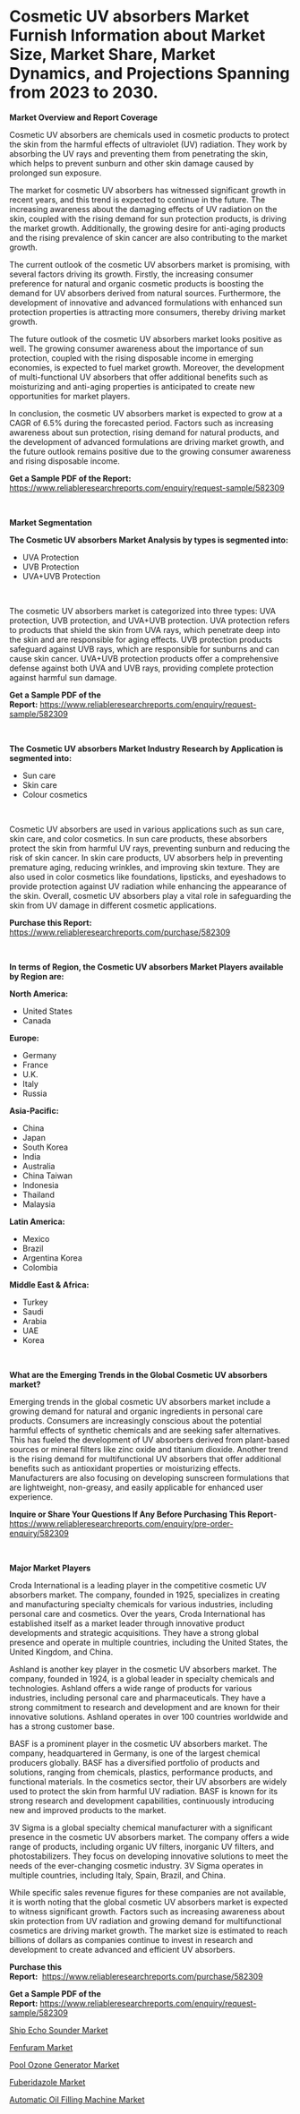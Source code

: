 <p><h1>Cosmetic UV absorbers Market Furnish Information about Market Size, Market Share, Market Dynamics, and Projections Spanning from 2023 to 2030.</h1></p><p><strong>Market Overview and Report Coverage</strong></p>
<p><p>Cosmetic UV absorbers are chemicals used in cosmetic products to protect the skin from the harmful effects of ultraviolet (UV) radiation. They work by absorbing the UV rays and preventing them from penetrating the skin, which helps to prevent sunburn and other skin damage caused by prolonged sun exposure.</p><p>The market for cosmetic UV absorbers has witnessed significant growth in recent years, and this trend is expected to continue in the future. The increasing awareness about the damaging effects of UV radiation on the skin, coupled with the rising demand for sun protection products, is driving the market growth. Additionally, the growing desire for anti-aging products and the rising prevalence of skin cancer are also contributing to the market growth.</p><p>The current outlook of the cosmetic UV absorbers market is promising, with several factors driving its growth. Firstly, the increasing consumer preference for natural and organic cosmetic products is boosting the demand for UV absorbers derived from natural sources. Furthermore, the development of innovative and advanced formulations with enhanced sun protection properties is attracting more consumers, thereby driving market growth.</p><p>The future outlook of the cosmetic UV absorbers market looks positive as well. The growing consumer awareness about the importance of sun protection, coupled with the rising disposable income in emerging economies, is expected to fuel market growth. Moreover, the development of multi-functional UV absorbers that offer additional benefits such as moisturizing and anti-aging properties is anticipated to create new opportunities for market players.</p><p>In conclusion, the cosmetic UV absorbers market is expected to grow at a CAGR of 6.5% during the forecasted period. Factors such as increasing awareness about sun protection, rising demand for natural products, and the development of advanced formulations are driving market growth, and the future outlook remains positive due to the growing consumer awareness and rising disposable income.</p></p>
<p><strong>Get a Sample PDF of the Report:</strong> <a href="https://www.reliableresearchreports.com/enquiry/request-sample/582309">https://www.reliableresearchreports.com/enquiry/request-sample/582309</a></p>
<p>&nbsp;</p>
<p><strong>Market Segmentation</strong></p>
<p><strong>The Cosmetic UV absorbers Market Analysis by types is segmented into:</strong></p>
<p><ul><li>UVA Protection</li><li>UVB Protection</li><li>UVA+UVB Protection</li></ul></p>
<p>&nbsp;</p>
<p><p>The cosmetic UV absorbers market is categorized into three types: UVA protection, UVB protection, and UVA+UVB protection. UVA protection refers to products that shield the skin from UVA rays, which penetrate deep into the skin and are responsible for aging effects. UVB protection products safeguard against UVB rays, which are responsible for sunburns and can cause skin cancer. UVA+UVB protection products offer a comprehensive defense against both UVA and UVB rays, providing complete protection against harmful sun damage.</p></p>
<p><strong>Get a Sample PDF of the Report:</strong>&nbsp;<a href="https://www.reliableresearchreports.com/enquiry/request-sample/582309">https://www.reliableresearchreports.com/enquiry/request-sample/582309</a></p>
<p>&nbsp;</p>
<p><strong>The Cosmetic UV absorbers Market Industry Research by Application is segmented into:</strong></p>
<p><ul><li>Sun care</li><li>Skin care</li><li>Colour cosmetics</li></ul></p>
<p>&nbsp;</p>
<p><p>Cosmetic UV absorbers are used in various applications such as sun care, skin care, and color cosmetics. In sun care products, these absorbers protect the skin from harmful UV rays, preventing sunburn and reducing the risk of skin cancer. In skin care products, UV absorbers help in preventing premature aging, reducing wrinkles, and improving skin texture. They are also used in color cosmetics like foundations, lipsticks, and eyeshadows to provide protection against UV radiation while enhancing the appearance of the skin. Overall, cosmetic UV absorbers play a vital role in safeguarding the skin from UV damage in different cosmetic applications.</p></p>
<p><strong>Purchase this Report:</strong>&nbsp; <a href="https://www.reliableresearchreports.com/purchase/582309">https://www.reliableresearchreports.com/purchase/582309</a></p>
<p>&nbsp;</p>
<p><strong>In terms of Region, the Cosmetic UV absorbers Market Players available by Region are:</strong></p>
<p>
    <p> <strong> North America: </strong>
        <ul>
            <li>United States</li>
            <li>Canada</li>
        </ul>
        </p> 
    <p> <strong> Europe: </strong>
        <ul>
            <li>Germany</li>
            <li>France</li>
            <li>U.K.</li>
            <li>Italy</li>
            <li>Russia</li>
        </ul>
        </p> 
    <p> <strong> Asia-Pacific: </strong>
        <ul>
            <li>China</li>
            <li>Japan</li>
            <li>South Korea</li>
            <li>India</li>
            <li>Australia</li>
            <li>China Taiwan</li>
            <li>Indonesia</li>
            <li>Thailand</li>
            <li>Malaysia</li>
        </ul>
        </p> 
    <p> <strong> Latin America: </strong>
        <ul>
            <li>Mexico</li>
            <li>Brazil</li>
            <li>Argentina Korea</li>
            <li>Colombia</li>
        </ul>
        </p> 
    <p> <strong> Middle East & Africa: </strong>
        <ul>
            <li>Turkey</li>
            <li>Saudi</li>
            <li>Arabia</li>
            <li>UAE</li>
            <li>Korea</li>
        </ul>
    </p>
    </p>
<p>&nbsp;</p>
<p><strong>What are the Emerging Trends in the Global Cosmetic UV absorbers market?</strong></p>
<p><p>Emerging trends in the global cosmetic UV absorbers market include a growing demand for natural and organic ingredients in personal care products. Consumers are increasingly conscious about the potential harmful effects of synthetic chemicals and are seeking safer alternatives. This has fueled the development of UV absorbers derived from plant-based sources or mineral filters like zinc oxide and titanium dioxide. Another trend is the rising demand for multifunctional UV absorbers that offer additional benefits such as antioxidant properties or moisturizing effects. Manufacturers are also focusing on developing sunscreen formulations that are lightweight, non-greasy, and easily applicable for enhanced user experience.</p></p>
<p><strong>Inquire or Share Your Questions If Any Before Purchasing This Report</strong>- <a href="https://www.reliableresearchreports.com/enquiry/pre-order-enquiry/582309">https://www.reliableresearchreports.com/enquiry/pre-order-enquiry/582309</a></p>
<p>&nbsp;</p>
<p><strong>Major Market Players</strong></p>
<p><p>Croda International is a leading player in the competitive cosmetic UV absorbers market. The company, founded in 1925, specializes in creating and manufacturing specialty chemicals for various industries, including personal care and cosmetics. Over the years, Croda International has established itself as a market leader through innovative product developments and strategic acquisitions. They have a strong global presence and operate in multiple countries, including the United States, the United Kingdom, and China.</p><p>Ashland is another key player in the cosmetic UV absorbers market. The company, founded in 1924, is a global leader in specialty chemicals and technologies. Ashland offers a wide range of products for various industries, including personal care and pharmaceuticals. They have a strong commitment to research and development and are known for their innovative solutions. Ashland operates in over 100 countries worldwide and has a strong customer base.</p><p>BASF is a prominent player in the cosmetic UV absorbers market. The company, headquartered in Germany, is one of the largest chemical producers globally. BASF has a diversified portfolio of products and solutions, ranging from chemicals, plastics, performance products, and functional materials. In the cosmetics sector, their UV absorbers are widely used to protect the skin from harmful UV radiation. BASF is known for its strong research and development capabilities, continuously introducing new and improved products to the market.</p><p>3V Sigma is a global specialty chemical manufacturer with a significant presence in the cosmetic UV absorbers market. The company offers a wide range of products, including organic UV filters, inorganic UV filters, and photostabilizers. They focus on developing innovative solutions to meet the needs of the ever-changing cosmetic industry. 3V Sigma operates in multiple countries, including Italy, Spain, Brazil, and China.</p><p>While specific sales revenue figures for these companies are not available, it is worth noting that the global cosmetic UV absorbers market is expected to witness significant growth. Factors such as increasing awareness about skin protection from UV radiation and growing demand for multifunctional cosmetics are driving market growth. The market size is estimated to reach billions of dollars as companies continue to invest in research and development to create advanced and efficient UV absorbers.</p></p>
<p><strong>Purchase this Report:</strong>&nbsp;&nbsp;<a href="https://www.reliableresearchreports.com/purchase/582309">https://www.reliableresearchreports.com/purchase/582309</a></p>
<p></p>
<p><strong>Get a Sample PDF of the Report:</strong>&nbsp;<a href="https://www.reliableresearchreports.com/enquiry/request-sample/582309">https://www.reliableresearchreports.com/enquiry/request-sample/582309</a></p>
<p><p><a href="https://www.linkedin.com/pulse/ship-echo-sounder-market-size-share-global-analysis-report-zqf4e/">Ship Echo Sounder Market</a></p><p><a href="https://medium.com/@jessicaelliott65/fenfuram-market-size-growth-forecast-2023-2030-60ca8c3ec649">Fenfuram Market</a></p><p><a href="https://www.linkedin.com/pulse/pool-ozone-generator-market-research-report-unlocks-md99e/">Pool Ozone Generator Market</a></p><p><a href="https://medium.com/@anamariaagolli86/fuberidazole-market-size-growth-forecast-2023-2030-db218c321325">Fuberidazole Market</a></p><p><a href="https://www.linkedin.com/pulse/decoding-automatic-oil-filling-machine-market-deep-dive-latest-xtlpe/">Automatic Oil Filling Machine Market</a></p></p>